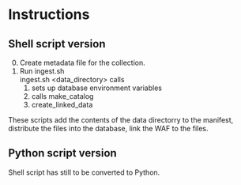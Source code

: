 
# Instructions

## Shell script version

0. Create metadata file for the collection. 
1. Run ingest.sh    
    ingest.sh <data_directory> calls     
    1. sets up database environment variables
    2. calls make_catalog 
    3. create_linked_data

These scripts  add the contents of the data directorry to the manifest,
distribute the files into the database, link the WAF to the files. 


## Python script version

Shell script has still to be converted to Python. 



